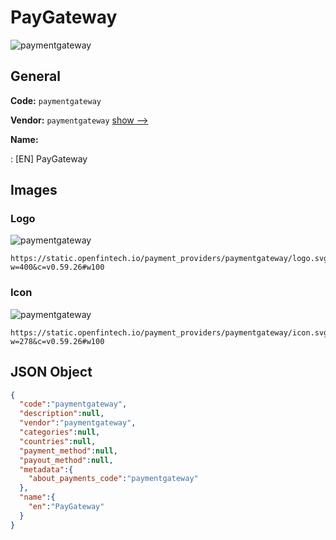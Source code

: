 
# PayGateway 
![paymentgateway](https://static.openfintech.io/payment_providers/paymentgateway/logo.svg?w=400&c=v0.59.26#w100)  

## General 
 
**Code:** `paymentgateway` 
 
**Vendor:** `paymentgateway` [show -->](/vendors/paymentgateway/) 
 
**Name:** 
 
:	[EN] PayGateway 
 

## Images 

### Logo 
 
![paymentgateway](https://static.openfintech.io/payment_providers/paymentgateway/logo.svg?w=400&c=v0.59.26#w100)  

```
https://static.openfintech.io/payment_providers/paymentgateway/logo.svg?w=400&c=v0.59.26#w100
```  

### Icon 
 
![paymentgateway](https://static.openfintech.io/payment_providers/paymentgateway/icon.svg?w=278&c=v0.59.26#w100)  

```
https://static.openfintech.io/payment_providers/paymentgateway/icon.svg?w=278&c=v0.59.26#w100
```  

## JSON Object 

```json
{
  "code":"paymentgateway",
  "description":null,
  "vendor":"paymentgateway",
  "categories":null,
  "countries":null,
  "payment_method":null,
  "payout_method":null,
  "metadata":{
    "about_payments_code":"paymentgateway"
  },
  "name":{
    "en":"PayGateway"
  }
}
```  
